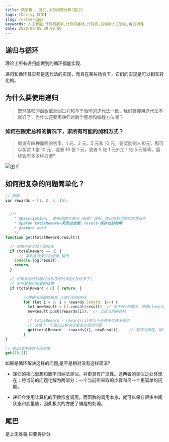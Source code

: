 ```yaml
---
title: 数学篇 - 递归,复杂问题分解(笔记)
tags: [Daily, 数学]
slug: ru7lce72gge
keywords: 人工智能,计算机数学,计算机基础,计算机,前端学人工智能,每日功课
date: 2020-09-05 00:00:00
---
```


## 递归与循环

理论上所有递归能做到的循环都能实现.

递归和循环其实都是迭代法的实现，而且在某些场合下，它们的实现是可以相互转化的。

## 为什么要使用递归

> 既然递归的函数值返回过程和基于循环的迭代法一致，我们直接用迭代法不就好了，为什么还要用递归的数学思想和编程方法呢？


### 如何在限定总和的情况下，求所有可能的加和方式？

> 假设有四种面额的钱币，1 元、2 元、5 元和 10 元，要奖励别人10元，那可以奖赏 1 张 10 元，或者 10 张 1 元，或者 5 张 1 元外加 1 张 5 元等等。最终会有多少种方案?


![图 2](https://incomparable9527.coding.net/p/imageBed/d/imageBed/git/raw/master/685328b2212b37eeb3e874636dd38d7cc2fee83886cc07741a9f5a5f9a82aa8c.png)  


## 如何把复杂的问题简单化？

```js
// 面额
var rewards = [1, 2, 5, 10];


  /**
    * @Description:  使用函数的递归（嵌套）调用，找出所有可能的奖赏组合
    * @param totalReward-奖赏总金额，result-保存当前的解
    * @return void
    */
function get(totalReward,result){

  // 如果所有奖励全部给完
  if (totalReward == 0) { 
      // 拿到复合条件的结果,输出
    console.log(result); 
    return; 
  }

  // 如果奖励的钱超过当初设想的奖励(钱给多了),
  // 则不是我们想要的结果
  if (totalReward < 0) { return; }

        //根据不同面额触发,让他们开始递归
        for (let i = 0; i < rewards.length; i++) {
          let newResult = [].concat(result)  // 由于有4种情况，需要clone当前的解并传入被调用的函数
          newResult.push(rewards[i]);  // 记录当前的选择

          // totalReward - rewards[i]相当于还有多少钱没有给
          // 交给下一个递归去解决该给多少钱的问题
          get(totalReward - rewards[i], newResult);    // 剩下的问题，留给嵌套调用去解决
        }
}

// 给出10块钱的不同方案
get(10,[])
```

如果是循环解决这样的问题,是不是相对没有这样简洁?

* 递归的核心思想和数学归纳法类似，并更具有广泛性。这两者的类似之处体现在：将当前的问题化解为两部分：一个当前所采取的步骤和另一个更简单的问题。

* 递归会使用计算机的函数嵌套调用。而函数的调用本身，就可以保存很多中间状态和变量值，因此极大的方便了编程的处理。

## 尾巴

是上无难事,只要肯拆分